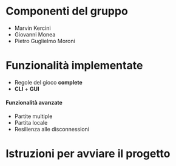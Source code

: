# Componenti del gruppo

- Marvin Kercini
- Giovanni Monea
- Pietro Guglielmo Moroni

# Funzionalità implementate

- Regole del gioco <b>complete</b>
- <b>CLI</b> + <b>GUI</b> 

#### Funzionalità avanzate

- Partite multiple
- Partita locale
- Resilienza alle disconnessioni

# Istruzioni per avviare il progetto